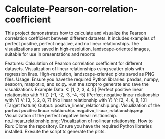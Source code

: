 # Calculate-Pearson-correlation-coefficient
This project demonstrates how to calculate and visualize the Pearson correlation coefficient between different datasets. It includes examples of perfect positive, perfect negative, and no linear relationships. The visualizations are saved in high-resolution, landscape-oriented images, suitable for use in presentations and reports

Features:
Calculation of Pearson correlation coefficient for different datasets.
Visualization of linear relationships using scatter plots with regression lines.
High-resolution, landscape-oriented plots saved as PNG files.
Usage:
Ensure you have the required Python libraries: pandas, numpy, seaborn, matplotlib, and scipy.
Run the script to generate and save the visualizations.
Example Data:
X: [1, 2, 3, 4, 5] (Perfect positive linear relationship with Y)
Z: [-1, -2, -3, -4, -5] (Perfect negative linear relationship with Y)
V: [3, 5, 2, 8, 7] (No linear relationship with Y)
Y: [2, 4, 6, 8, 10] (Target feature)
Output:
positive_linear_relationship.png: Visualization of the perfect positive linear relationship.
negative_linear_relationship.png: Visualization of the perfect negative linear relationship.
no_linear_relationship.png: Visualization of no linear relationship.
How to Run:
Clone the repository.
Ensure you have the required Python libraries installed.
Execute the script to generate the plots.
